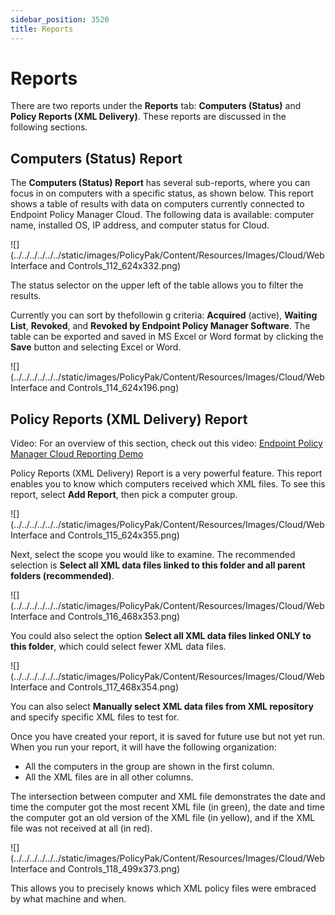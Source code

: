 ```yaml
---
sidebar_position: 3520
title: Reports
---
```


# Reports

There are two reports under the **Reports** tab: **Computers (Status)** and **Policy Reports (XML Delivery)**. These reports are discussed in the following sections.

## Computers (Status) Report

The **Computers (Status) Report** has several sub-reports, where you can focus in on computers with a specific status, as shown below. This report shows a table of results with data on computers currently connected to Endpoint Policy Manager Cloud. The following data is available: computer name, installed OS, IP address, and computer status for Cloud.

![](../../../../../../static/images/PolicyPak/Content/Resources/Images/Cloud/Web Interface and Controls_112_624x332.png)

The status selector on the upper left of the table allows you to filter the results.

Currently you can sort by thefollowin g criteria: **Acquired** (active), **Waiting List**, **Revoked**, and **Revoked by Endpoint Policy Manager Software**. The table can be exported and saved in MS Excel or Word format by clicking the **Save** button and selecting Excel or Word.

![](../../../../../../static/images/PolicyPak/Content/Resources/Images/Cloud/Web Interface and Controls_114_624x196.png)

## Policy Reports (XML Delivery) Report

Video: For an overview of this section, check out this video: [Endpoint Policy Manager Cloud Reporting Demo](../../Video/Cloud/Reports "Endpoint Policy Manager Cloud Reporting Demo")

Policy Reports (XML Delivery) Report is a very powerful feature. This report enables you to know which computers received which XML files. To see this report, select **Add Report**, then pick a computer group.

![](../../../../../../static/images/PolicyPak/Content/Resources/Images/Cloud/Web Interface and Controls_115_624x355.png)

Next, select the scope you would like to examine. The recommended selection is **Select all XML data files linked to this folder and all parent folders (recommended)**.

![](../../../../../../static/images/PolicyPak/Content/Resources/Images/Cloud/Web Interface and Controls_116_468x353.png)

You could also select the option **Select all XML data files linked ONLY to this folder**, which could select fewer XML data files.

![](../../../../../../static/images/PolicyPak/Content/Resources/Images/Cloud/Web Interface and Controls_117_468x354.png)

You can also select **Manually select XML data files from XML repository** and specify specific XML files to test for.

Once you have created your report, it is saved for future use but not yet run. When you run your report, it will have the following organization:

* All the computers in the group are shown in the first column.
* All the XML files are in all other columns.

The intersection between computer and XML file demonstrates the date and time the computer got the most recent XML file (in green), the date and time the computer got an old version of the XML file (in yellow), and if the XML file was not received at all (in red).

![](../../../../../../static/images/PolicyPak/Content/Resources/Images/Cloud/Web Interface and Controls_118_499x373.png)

This allows you to precisely knows which XML policy files were embraced by what machine and when.